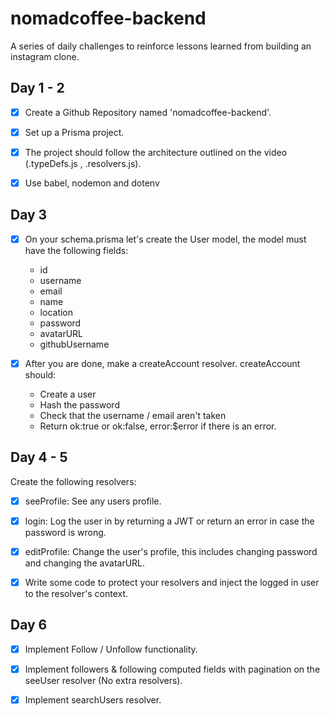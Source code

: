 # nomadcoffee-backend

A series of daily challenges to reinforce lessons learned from building an instagram clone.

## Day 1 - 2

- [x] Create a Github Repository named 'nomadcoffee-backend'.

- [x] Set up a Prisma project.

- [x] The project should follow the architecture outlined on the video (.typeDefs.js , .resolvers.js).

- [x] Use babel, nodemon and dotenv

## Day 3

- [x] On your schema.prisma let's create the User model, the model must have the following fields:

  - id
  - username
  - email
  - name
  - location
  - password
  - avatarURL
  - githubUsername

- [x] After you are done, make a createAccount resolver. createAccount should:

  - Create a user
  - Hash the password
  - Check that the username / email aren't taken
  - Return ok:true or ok:false, error:$error if there is an error.

## Day 4 - 5

Create the following resolvers:

- [x] seeProfile: See any users profile.

- [x] login: Log the user in by returning a JWT or return an error in case the password is wrong.

- [x] editProfile: Change the user's profile, this includes changing password and changing the avatarURL.

- [x] Write some code to protect your resolvers and inject the logged in user to the resolver's context.

## Day 6

- [x] Implement Follow / Unfollow functionality.

- [x] Implement followers & following computed fields with pagination on the seeUser resolver (No extra resolvers).

- [x] Implement searchUsers resolver.
